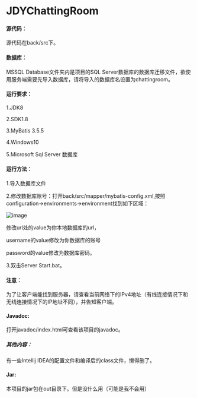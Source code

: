 # JDYChattingRoom

#### 源代码：

源代码在back/src下。

#### 数据库：

MSSQL Database文件夹内是项目的SQL Server数据库的数据库迁移文件，欲使用服务端需要先导入数据库，请将导入的数据库名设置为chattingroom。

#### 运行要求：

1.JDK8

2.SDK1.8

3.MyBatis 3.5.5

4.Windows10

5.Microsoft Sql Server 数据库

#### 运行方法：

1.导入数据库文件

2.修改数据库账号：打开back/src/mapper/mybatis-config.xml,按照configuration->environments->environment找到如下区域：

![image](C:\Users\11048\Desktop\JDYChattingRoom\image.png)

修改url处的value为你本地数据库的url，

username的value修改为你数据库的账号

password的value修改为数据库密码。

3.双击Server Start.bat。

#### 注意：

为了让客户端能找到服务器，请查看当前网络下的IPv4地址（有线连接情况下和无线连接情况下的IP地址不同），并告知客户端。

#### Javadoc:

打开javadoc/index.html可查看该项目的javadoc。

##### 其他内容：

有一些Intellij IDEA的配置文件和编译后的class文件，懒得删了。

#### Jar:

本项目的jar包在out目录下。但是没什么用（可能是我不会用）


